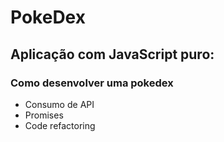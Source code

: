 # PokeDex

## Aplicação com JavaScript puro: 
### Como desenvolver uma pokedex

* Consumo de API 
* Promises
* Code refactoring